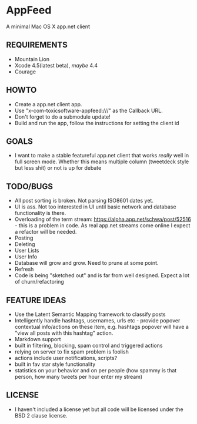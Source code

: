 # AppFeed

A minimal Mac OS X app.net client

## REQUIREMENTS

* Mountain Lion
* Xcode 4.5(latest beta), _maybe_ 4.4
* Courage

## HOWTO

* Create a app.net client app.
* Use "x-com-toxicsoftware-appfeed:///" as the Callback URL.
* Don't forget to do a submodule update!
* Build and run the app, follow the instructions for setting the client id

## GOALS

* I want to make a stable featureful app.net client that works _really_ well in full screen mode. Whether this means multiple column (tweetdeck style but less shit) or not is up for debate

## TODO/BUGS

* All post sorting is broken. Not parsing ISO8601 dates yet.
* UI is ass. Not too interested in UI until basic network and database functionality is there.
* Overloading of the term stream: https://alpha.app.net/schwa/post/52516 - this is a problem in code. As real app.net streams come online I expect a refactor will be needed.
* Posting
* Deleting
* User Lists
* User Info
* Database will grow and grow. Need to prune at some point.
* Refresh
* Code is being "sketched out" and is far from well designed. Expect a lot of churn/refactoring

## FEATURE IDEAS
* Use the Latent Semantic Mapping framework to classify posts
* Intelligently handle hashtags, usernames, urls etc - provide popover contextual info/actions on these item, e.g. hashtags popover will have a "view all posts with this hashtag" action.
* Markdown support
* built in filtering, blocking, spam control and triggered actions
* relying on server to fix spam problem is foolish
* actions include user notifications, scripts?
* built in fav star style functionality
* statistics on your behavior and on per people (how spammy is that person, how many tweets per hour enter my stream)

## LICENSE

* I haven't included a license yet but all code will be licensed under the BSD 2 clause license.
